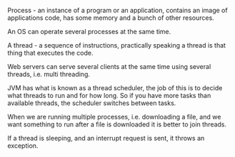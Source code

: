 Process - an instance of a program or an application, contains an image of applications code, has some memory and a bunch of other resources.

An OS can operate several processes at the same time. 

A thread - a sequence of instructions, practically speaking a thread is that thing that executes the code.

Web servers can serve several clients at the same time using several threads, i.e. multi threading. 

JVM has what is known as a thread scheduler, the job of this is to decide what threads to run and for how long. 
So if you have more tasks than available threads, the scheduler switches between tasks.  

When we are running multiple processes, i.e. downloading a file, and we want something to run after a file is downloaded it is 
better to join threads.

If a thread is sleeping, and an interrupt request is sent, it throws an exception.




